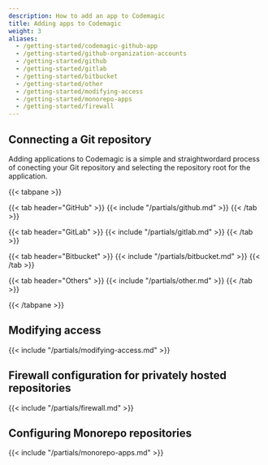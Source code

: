```yaml
---
description: How to add an app to Codemagic
title: Adding apps to Codemagic
weight: 3
aliases:
  - /getting-started/codemagic-github-app
  - /getting-started/github-organization-accounts
  - /getting-started/github
  - /getting-started/gitlab
  - /getting-started/bitbucket
  - /getting-started/other
  - /getting-started/modifying-access
  - /getting-started/monorepo-apps
  - /getting-started/firewall
---
```


## Connecting a Git repository

Adding applications to Codemagic is a simple and straightwordard process of conecting your Git repository and selecting the repository root for the application.


{{< tabpane >}}

{{< tab header="GitHub" >}}
{{< include "/partials/github.md" >}}
{{< /tab >}}

{{< tab header="GitLab" >}}
{{< include "/partials/gitlab.md" >}}
{{< /tab >}}

{{< tab header="Bitbucket" >}}
{{< include "/partials/bitbucket.md" >}}
{{< /tab >}}

{{< tab header="Others" >}}
{{< include "/partials/other.md" >}}
{{< /tab >}}

{{< /tabpane >}}


## Modifying access

{{< include "/partials/modifying-access.md" >}}

## Firewall configuration for privately hosted repositories

{{< include "/partials/firewall.md" >}}

## Configuring Monorepo repositories

{{< include "/partials/monorepo-apps.md" >}}

